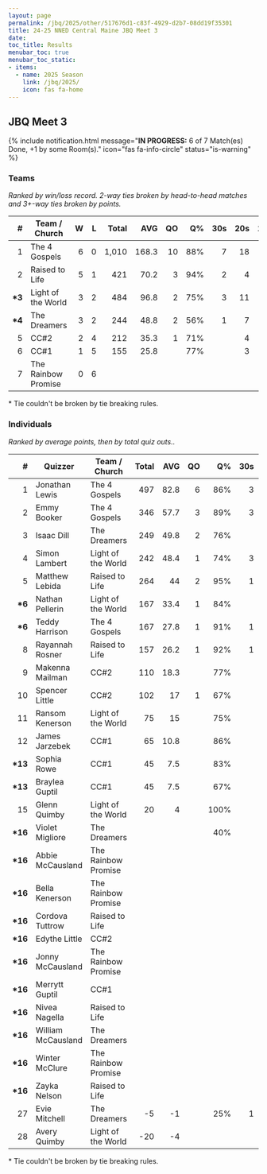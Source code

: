 ```yaml
---
layout: page
permalink: /jbq/2025/other/517676d1-c83f-4929-d2b7-08dd19f35301
title: 24-25 NNED Central Maine JBQ Meet 3
date: 
toc_title: Results
menubar_toc: true
menubar_toc_static:
- items:
  - name: 2025 Season
    link: /jbq/2025/
    icon: fas fa-home
---
```



## JBQ Meet 3

{% include notification.html
   message="<b>IN PROGRESS:</b> 6 of 7 Match(es) Done, +1 by some Room(s)."
   icon="fas fa-info-circle"
   status="is-warning" %}


### Teams

*Ranked by win/loss record. 2-way ties broken by head-to-head matches and 3+-way ties broken by points.*

| # | Team / Church | W | L | Total | AVG | QO | Q% | 30s | 20s | 10s |
|--:|---|--:|--:|--:|--:|--:|--:|--:|--:|--:|
| 1 | The 4 Gospels | 6 | 0 | 1,010 | 168.3 | 10 | 88% | 7 | 18 | 39 |
| 2 | Raised to Life | 5 | 1 | 421 | 70.2 | 3 | 94% | 2 | 4 | 26 |
| **\*3** | Light of the World | 3 | 2 | 484 | 96.8 | 2 | 75% | 3 | 11 | 24 |
| **\*4** | The Dreamers | 3 | 2 | 244 | 48.8 | 2 | 56% | 1 | 7 | 19 |
| 5 | CC#2 | 2 | 4 | 212 | 35.3 | 1 | 71% |  | 4 | 18 |
| 6 | CC#1 | 1 | 5 | 155 | 25.8 |  | 77% |  | 3 | 14 |
| 7 | The Rainbow Promise | 0 | 6 |  |  |  |  |  |  |  |

\* Tie couldn't be broken by tie breaking rules.

### Individuals

*Ranked by average points, then by total quiz outs..*

| # | Quizzer | Team / Church | Total | AVG | QO | Q% | 30s | 20s | 10s |
|--:|---|---|--:|--:|--:|--:|--:|--:|--:|
| 1 | Jonathan Lewis | The 4 Gospels | 497 | 82.8 | 6 | 86% | 3 | 10 | 17 |
| 2 | Emmy Booker | The 4 Gospels | 346 | 57.7 | 3 | 89% | 3 | 3 | 18 |
| 3 | Isaac Dill | The Dreamers | 249 | 49.8 | 2 | 76% |  | 7 | 12 |
| 4 | Simon Lambert | Light of the World | 242 | 48.4 | 1 | 74% | 3 | 7 | 4 |
| 5 | Matthew Lebida | Raised to Life | 264 | 44 | 2 | 95% | 1 | 3 | 16 |
| **\*6** | Nathan Pellerin | Light of the World | 167 | 33.4 | 1 | 84% |  | 1 | 15 |
| **\*6** | Teddy Harrison | The 4 Gospels | 167 | 27.8 | 1 | 91% | 1 | 5 | 4 |
| 8 | Rayannah Rosner | Raised to Life | 157 | 26.2 | 1 | 92% | 1 | 1 | 10 |
| 9 | Makenna Mailman | CC#2 | 110 | 18.3 |  | 77% |  | 3 | 7 |
| 10 | Spencer Little | CC#2 | 102 | 17 | 1 | 67% |  | 1 | 11 |
| 11 | Ransom Kenerson | Light of the World | 75 | 15 |  | 75% |  | 3 | 3 |
| 12 | James Jarzebek | CC#1 | 65 | 10.8 |  | 86% |  | 1 | 5 |
| **\*13** | Sophia Rowe | CC#1 | 45 | 7.5 |  | 83% |  | 1 | 4 |
| **\*13** | Braylea Guptil | CC#1 | 45 | 7.5 |  | 67% |  | 1 | 5 |
| 15 | Glenn Quimby | Light of the World | 20 | 4 |  | 100% |  |  | 2 |
| **\*16** | Violet Migliore | The Dreamers |  |  |  | 40% |  |  | 6 |
| **\*16** | Abbie McCausland | The Rainbow Promise |  |  |  |  |  |  |  |
| **\*16** | Bella Kenerson | The Rainbow Promise |  |  |  |  |  |  |  |
| **\*16** | Cordova Tuttrow | Raised to Life |  |  |  |  |  |  |  |
| **\*16** | Edythe Little | CC#2 |  |  |  |  |  |  |  |
| **\*16** | Jonny McCausland | The Rainbow Promise |  |  |  |  |  |  |  |
| **\*16** | Merrytt Guptil | CC#1 |  |  |  |  |  |  |  |
| **\*16** | Nivea Nagella | Raised to Life |  |  |  |  |  |  |  |
| **\*16** | William McCausland | The Dreamers |  |  |  |  |  |  |  |
| **\*16** | Winter McClure | The Rainbow Promise |  |  |  |  |  |  |  |
| **\*16** | Zayka Nelson | Raised to Life |  |  |  |  |  |  |  |
| 27 | Evie Mitchell | The Dreamers | -5 | -1 |  | 25% | 1 |  | 1 |
| 28 | Avery Quimby | Light of the World | -20 | -4 |  |  |  |  |  |

\* Tie couldn't be broken by tie breaking rules.

